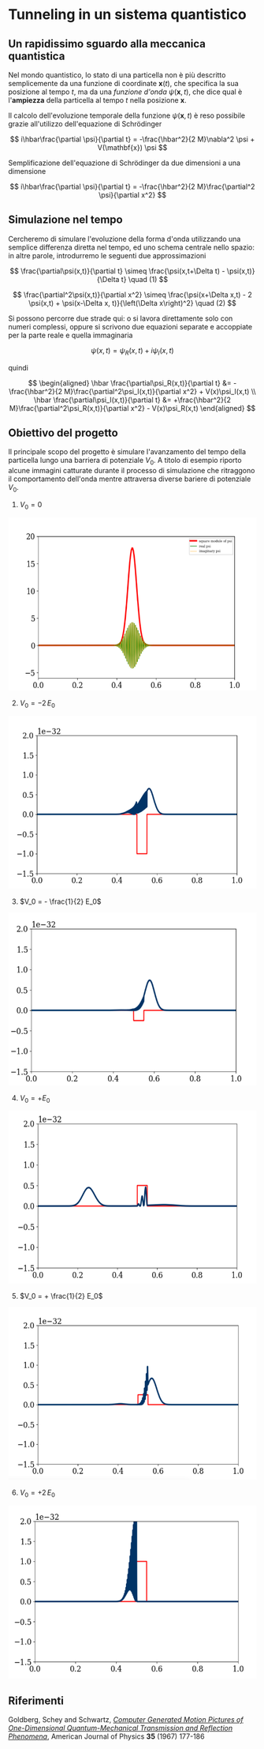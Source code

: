 # Tunneling in un sistema quantistico

## Un rapidissimo sguardo alla meccanica quantistica

Nel mondo quantistico, lo stato di una particella non è più descritto semplicemente da una funzione di coordinate $\mathbf{x}(t)$, che specifica la sua posizione al tempo $t$, ma da una *funzione d'onda* $\psi (\mathbf{x}, t)$, che dice qual è l'**ampiezza** della particella al tempo $t$ nella posizione $\mathbf{x}$.

Il calcolo dell'evoluzione temporale della funzione $\psi(\mathbf{x}, t)$ è reso possibile grazie all'utilizzo dell'equazione di Schrödinger

$$ i\hbar\frac{\partial \psi}{\partial t} = -\frac{\hbar^2}{2 M}\nabla^2 \psi + V(\mathbf{x}) \psi $$


Semplificazione dell'equazione di Schrödinger da due dimensioni a una dimensione

$$ i\hbar\frac{\partial \psi}{\partial t} = -\frac{\hbar^2}{2 M}\frac{\partial^2 \psi}{\partial x^2} $$

## Simulazione nel tempo

Cercheremo di simulare l'evoluzione della forma d'onda utilizzando una semplice differenza diretta nel tempo, ed uno schema centrale nello spazio: in altre parole, introdurremo le seguenti due approssimazioni

$$
\frac{\partial\psi(x,t)}{\partial t} \simeq \frac{\psi(x,t+\Delta t) - \psi(x,t)}{\Delta t} \quad (1)
$$

$$
\frac{\partial^2\psi(x,t)}{\partial x^2} \simeq \frac{\psi(x+\Delta x,t) - 2 \psi(x,t) + \psi(x-\Delta x, t)}{\left(\Delta x\right)^2} \quad (2)
$$

Si possono percorre due strade qui: o si lavora direttamente solo con numeri complessi, oppure si scrivono due equazioni separate e accoppiate per la parte reale e quella immaginaria

$$
\psi(x,t) = \psi_R(x,t) + i \psi_I(x,t)
$$

quindi

$$
\begin{aligned}
\hbar \frac{\partial\psi_R(x,t)}{\partial t} &= -\frac{\hbar^2}{2 M}\frac{\partial^2\psi_I(x,t)}{\partial x^2} + V(x)\psi_I(x,t) \\
\hbar \frac{\partial\psi_I(x,t)}{\partial t} &= +\frac{\hbar^2}{2 M}\frac{\partial^2\psi_R(x,t)}{\partial x^2} - V(x)\psi_R(x,t)
\end{aligned}
$$

## Obiettivo del progetto

Il principale scopo del progetto è simulare l'avanzamento del tempo della particella lungo una barriera di potenziale $V_0$.  A titolo di esempio riporto alcune immagini catturate durante il processo di simulazione che ritraggono il comportamento dell'onda mentre attraversa diverse bariere di potenziale $V_0$.

1. $V_0 = 0$

<img src="image/square_imaginary_real_psi.png" alt="wave_1" width="650" height="350">


2. $V_0 = - 2\,E_0$

<img src="image/-2E0_V.png" alt="wave_2" width="650" height="350">



3. $V_0 = - \frac{1}{2} E_0$

<img src="image/potential_min.png" alt="wave_3" width="650" height="350">


4. $V_0 = + E_0$

<img src="image/inbox_potential.png" alt="wave_4" width="650" height="350"> 


5. $V_0 = + \frac{1}{2} E_0$

<img src="image/potential_step.png" alt="wave_5" width="650" height="350">


6. $V_0 = + 2\,E_0$

<img src="image/infront_potential.png" alt="wave_6" width="650" height="350">


## Riferimenti
Goldberg, Schey and Schwartz, [*Computer Generated Motion Pictures of One-Dimensional Quantum-Mechanical Transmission and Reflection Phenomena*](http://ergodic.ugr.es/cphys/lecciones/SCHROEDINGER/ajp.pdf), American Journal of Physics **35** (1967) 177-186





